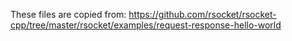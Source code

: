 These files are copied from:
https://github.com/rsocket/rsocket-cpp/tree/master/rsocket/examples/request-response-hello-world
